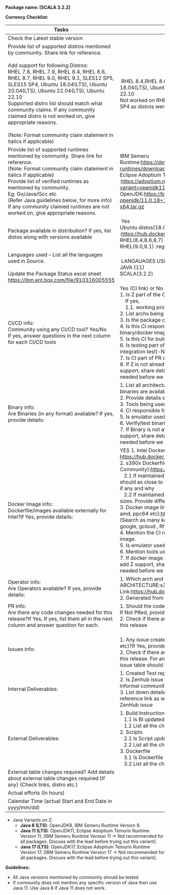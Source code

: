 **Package name: [SCALA 3.2.2]**

**Currency Checklist:**

Tasks | Details 
-- | --
Check the Latest stable version |  
Provide list of supported distros mentioned by community. Share link for reference.<br><br>Add support for following   Distros:<br>  RHEL 7.8, RHEL 7.9, RHEL 8.4, RHEL 8.6, RHEL 8.7, RHEL 9.0, RHEL 9.1, SLES12 SP5, SLES15 SP4, Ubuntu 18.04(LTS), Ubuntu 20.04(LTS), Ubuntu 22.04(LTS),  Ubuntu 22.10<br> Supported distro list should match   what community claims. If any community claimed distro is not worked on, give   appropriate reasons.<br><br> (Note: Format community claim statement in italics if applicable) |  RHEL 8.4,RHEL 8.6, RHEL8.7, RHEL9.0, RHEL 9.1, Ubuntu 18.04(LTS), Ubuntu 20.04(LTS), Ubuntu 22.04(LTS),  Ubuntu 22.10<br> Not worked on RHEL 7.8, RHEL 7.9 AND SLES12 SP5, SLES15 SP4 as distros were not provided.
Provide list of supported runtimes mentioned by community. Share link for reference. <br> (Note: Format community claim statement in italics if applicable) <br> Provide list of verified runtimes as mentioned by community. <br>Eg: Go/Java/Gcc etc <br>(Refer Java guidelines below, for more info)  <br>If any community claimed runtimes are not worked on, give   appropriate reasons.  | IBM Semeru Runtime:https://developer.ibm.com/languages/java/semeru-runtimes/downloads/<br> Eclipse Adoptium Temurin Runtime :https://adoptium.net/temurin/releases/?variant=openjdk11&jvmVariant=hotspot<br> OpenJDK:https://builds.openlogic.com/downloadJDK/openlogic-openjdk/11.0.18+10/openlogic-openjdk-11.0.18+10-linux-x64.tar.gz
Package   available in distribution? If yes, list distos along with versions available |  Yes<br> Ubuntu distos(18.04,20.04,22.04,22.10) :https://hub.docker.com/r/s390x/ubuntu/tags?page=1 <br> RHEL(8.4,8.6,8.7) :registry.access.redhat.com/ubi8/ubi:8.x<br> RHEL(9.0,9.1) :registry.access.redhat.com/ubi9:9.x
Languages used – List all the languages used in Source. <br><br>Update the Package Status excel sheet <br>https://ibm.ent.box.com/file/910316005555 |  LANGAUAGES USED:<br> JAVA (11)<br> SCALA(3.2.2) 
CI/CD info: <br> Community using any CI/CD tool? Yes/No<br>If yes, answer questions in the next column for each CI/CD tools <br> |  Yes (CI link) or No public/private CI/CD info. found  <br>1. Is Z part of the CI? Yes <br>&nbsp;&nbsp;&nbsp;&nbsp;If yes, <br>&nbsp;&nbsp;&nbsp;&nbsp;1.1. working properly & build succ? yes <br> 2.  List archs being built-s390x<br>3. Is the package cross compiled?-No <br>4. Is this CI responsible for releasing any build artifact (e.g., binary/docker image/operator)-No  <br>5. Is this CI for build only?-Yes <br>6. Is testing part of the CI (What kind of testing. E.g. unit test, integration test)-No <br>7.   Is CI part of PR checks or PR merge commits?-No <br> 8. If Z is not already part of CI, then look for chances to add Z support, share details like how to enable, etc, discussion is needed before we decide what to do. 
Binary info:<br>Are Binaries (in any format) available? If yes, provide details:  |  1.	List all architectures (including no-arch/no-mention) for which binaries are available and share link to download.<br>2. Provide details on how it is built e.g. cross vs native <br>3.	Tools being used to create binary <br>4.	CI responsible for releasing the binary<br>5.	Is emulator used?<br>6.	Verify/test binaries and share results. <br>7.	If Binary is not available for Z then look for chances to add Z support, share details like how to enable, etc, discussion is needed before we decide what to do.
Docker Image info:<br> Dockerfile/images available externally for Intel?If Yes, provide details: | YES 1.	Intel Dockerfile link: https://hub.docker.com/r/s390x/ubuntu <br>2. s390x Dockerfile link (Maintained by us / Community):https://hub.docker.com/r/s390x/ubuntu<br>&nbsp;&nbsp;&nbsp;2.1 If maintained by us,      Dockerfile should be provided and should as close to Intel as possible. Provide difference with Intel if any and why<br>&nbsp;&nbsp;&nbsp;2.2	If maintained by us,      mention Intel and s390x docker image sizes. Provide difference with Intel if any and why <br>3.	Docker image link (for s390x and other platforms like Intel, amd, ppc64 etc):https://hub.docker.com/r/s390x/ubuntu <br>(Search as many keywords as u can think of – e.g.  dockerhub, google, gcloud , Rhel registry etc)<br>4.	Mention the CI responsible for building   and publishing docker image.<br>5.	Is emulator used?-No<br>6.	Mention tools used to build the image.<br>7.	If docker image is not available for Z then look for chances to add Z support, share details like how to enable, etc, discussion is needed before we decide what to do.
Operator info:<br> Are Operators available?   If yes, provide details:| 1. Which arch and where to find it (link should be provided). ARCHITECTURE:s390x Link:https://hub.docker.com/r/s390x/ubuntu <br>2.   Generated from their CI/CD? -No
PR info:<br> Are there any code changes needed for this release?If Yes, If yes, list them all in the next column and answer question for each. | 1.	Should the code changes be PRed?-No If yes provide PR link. If Not PRed, provide reasons on why not.-Just for building <br> 2.	Check if there are existing open PR’s and if it's still valid for this release 
Issues info:| <br>1. Any issue created with community (GitHub, JIRA, Bugzilla etc)?If Yes, provide issue link.<br>2.	Check if there are existing open issues and if it's still valid for this release. For any outstanding issue provide latest updates and issue table should be updated accordingly. 
Internal Deliverables: | 1.	Created Test reports (Table format)?Use test result template<br>2.	Is Zenhub issue updated with all UpToDate info including informal community communications<br>3.	List down detailed Steps followed to verify the package. Give reference link as well. Also Attach a proof of verification on the ZenHub issue
External Deliverables: | 1.	Build Instructions <br>&nbsp;&nbsp;&nbsp;1.1	Is BI updated?<br>&nbsp;&nbsp;&nbsp;1.2	List all the changes done with respect to published version<br>2.	Scripts <br>&nbsp;&nbsp;&nbsp;2.1	Is Script updated?<br>&nbsp;&nbsp;&nbsp;2.2	List all the changes done with respect to published version<br>3.	Dockerfile  <br>&nbsp;&nbsp;&nbsp;3.1	Is Dockerfile updated?<br>&nbsp;&nbsp;&nbsp;3.2	List all the changes done with respect to published version 
External table changes required? Add details about external table changes required (If any) (Check links, distro etc.) |
Actual efforts (In   hours) |  
Calendar   Time (actual Start and End Date in yyyy/mm/dd) |  

* Java Variants on Z: 
  * **Java 8 (LTS)**: OpenJDK8, IBM Semeru Runtime Version 8.
  * **Java 11 (LTS)**: OpenJDK11, Eclipse Adoptium Temurin Runtime Version 11, [IBM Semeru Runtime Version 11 -> Not recommended for all packages. Discuss with the lead before trying out this variant].
  * **Java 17 (LTS)**: OpenJDK17, Eclipse Adoptium Temurin Runtime Version 17, [IBM Semeru Runtime Version 17 -> Not recommended for all packages. Discuss with the lead before trying out this variant]. 
 
**Guidelines:** 
* All Java versions mentioned by community should be tested
* If community does not mention any specific version of Java then use Java 11. Use Java 8 if Java 11 does not work.
